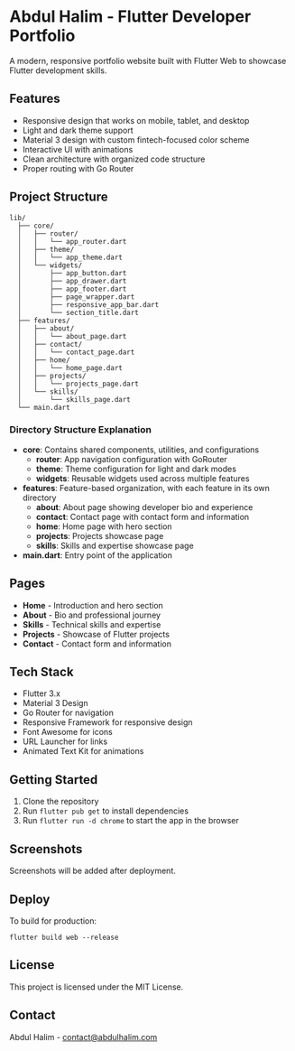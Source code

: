 # Abdul Halim - Flutter Developer Portfolio

A modern, responsive portfolio website built with Flutter Web to showcase Flutter development skills.

## Features

- Responsive design that works on mobile, tablet, and desktop
- Light and dark theme support
- Material 3 design with custom fintech-focused color scheme
- Interactive UI with animations
- Clean architecture with organized code structure
- Proper routing with Go Router

## Project Structure

```
lib/
  ├── core/
  │   ├── router/
  │   │   └── app_router.dart
  │   ├── theme/
  │   │   └── app_theme.dart
  │   └── widgets/
  │       ├── app_button.dart
  │       ├── app_drawer.dart
  │       ├── app_footer.dart
  │       ├── page_wrapper.dart
  │       ├── responsive_app_bar.dart
  │       └── section_title.dart
  ├── features/
  │   ├── about/
  │   │   └── about_page.dart
  │   ├── contact/
  │   │   └── contact_page.dart
  │   ├── home/
  │   │   └── home_page.dart
  │   ├── projects/
  │   │   └── projects_page.dart
  │   └── skills/
  │       └── skills_page.dart
  └── main.dart
```

### Directory Structure Explanation

- **core**: Contains shared components, utilities, and configurations
  - **router**: App navigation configuration with GoRouter
  - **theme**: Theme configuration for light and dark modes
  - **widgets**: Reusable widgets used across multiple features
- **features**: Feature-based organization, with each feature in its own directory
  - **about**: About page showing developer bio and experience
  - **contact**: Contact page with contact form and information
  - **home**: Home page with hero section
  - **projects**: Projects showcase page
  - **skills**: Skills and expertise showcase page
- **main.dart**: Entry point of the application

## Pages

- **Home** - Introduction and hero section
- **About** - Bio and professional journey
- **Skills** - Technical skills and expertise
- **Projects** - Showcase of Flutter projects
- **Contact** - Contact form and information

## Tech Stack

- Flutter 3.x
- Material 3 Design
- Go Router for navigation
- Responsive Framework for responsive design
- Font Awesome for icons
- URL Launcher for links
- Animated Text Kit for animations

## Getting Started

1. Clone the repository
2. Run `flutter pub get` to install dependencies
3. Run `flutter run -d chrome` to start the app in the browser

## Screenshots

Screenshots will be added after deployment.

## Deploy

To build for production:

```
flutter build web --release
```

## License

This project is licensed under the MIT License.

## Contact

Abdul Halim - contact@abdulhalim.com
